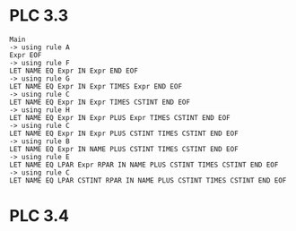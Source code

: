 # PLC 3.3
    Main 
    -> using rule A
    Expr EOF 
    -> using rule F
    LET NAME EQ Expr IN Expr END EOF 
    -> using rule G
    LET NAME EQ Expr IN Expr TIMES Expr END EOF
    -> using rule C
    LET NAME EQ Expr IN Expr TIMES CSTINT END EOF
    -> using rule H
    LET NAME EQ Expr IN Expr PLUS Expr TIMES CSTINT END EOF
    -> using rule C
    LET NAME EQ Expr IN Expr PLUS CSTINT TIMES CSTINT END EOF
    -> using rule B
    LET NAME EQ Expr IN NAME PLUS CSTINT TIMES CSTINT END EOF
    -> using rule E
    LET NAME EQ LPAR Expr RPAR IN NAME PLUS CSTINT TIMES CSTINT END EOF
    -> using rule C
    LET NAME EQ LPAR CSTINT RPAR IN NAME PLUS CSTINT TIMES CSTINT END EOF


# PLC 3.4
